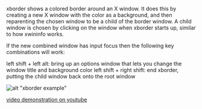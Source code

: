 xborder shows a colored border around an X window. It does this by creating a new X window with the color as a background, and then reparenting the chosen window to be a child of the border window. A child window is chosen by clicking on the window when xborder starts up, similar to how xwininfo works.

If the new combined window has input focus then the following key combinations will work:

left shift + left alt: bring up an options window that lets you change the window title and background color
left shift + right shift: end xborder, putting the child window back onto the root window

![alt "xborder example"](https://raw.githubusercontent.com/kazzmir/xborder/master/screen1.png)

[video demonstration on youtube](https://www.youtube.com/watch?v=feCmLl-Up1U)
